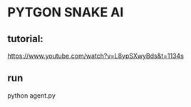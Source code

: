 # PYTGON SNAKE AI 

## tutorial:
https://www.youtube.com/watch?v=L8ypSXwyBds&t=1134s


## run
python agent.py


